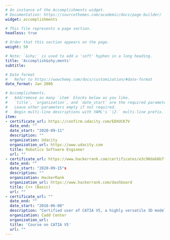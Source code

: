 ```yaml
---
# An instance of the Accomplishments widget.
# Documentation: https://sourcethemes.com/academic/docs/page-builder/
widget: accomplishments

# This file represents a page section.
headless: true

# Order that this section appears on the page.
weight: 50

# Note: `&shy;` is used to add a 'soft' hyphen in a long heading.
title: 'Accomplish&shy;ments'
subtitle:

# Date format
#   Refer to https://wowchemy.com/docs/customization/#date-format
date_format: Jan 2006

# Accomplishments.
#   Add/remove as many `item` blocks below as you like.
#   `title`, `organization`, and `date_start` are the required parameters.
#   Leave other parameters empty if not required.
#   Begin multi-line descriptions with YAML's `|2-` multi-line prefix.
item:
- certificate_url: https://confirm.udacity.com/EDXUCK7V
  date_end: ""
  date_start: "2020-09-11"
  description: ""
  organization: Udacity
  organization_url: https://www.udacity.com
  title: Robotics Software Engineer
  url: ""
- certificate_url: https://www.hackerrank.com/certificates/e3c98dab6b7f
  date_end: ""
  date_start: "2020-09-15"s
  description: ""
  organization: HackerRank
  organization_url: https://www.hackerrank.com/dashboard
  title: C++ (Basic)
  url: ""
- certificate_url: ""
  date_end: ""
  date_start: "2016-06-08"
  description: "Certified user of CATIA V5, a highly versatile 3D modelling software"
  organization: Cadd Center
  organization_url: 
  title: 'Course on CATIA V5'
  url: ""
---
```


